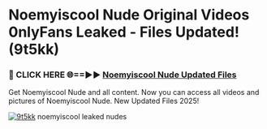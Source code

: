 # Noemyiscool Nude Original Videos 0nlyFans Leaked - Files Updated! (9t5kk)

<h3>🔴 CLICK HERE 🌐==►► <a href="https://tinyurl.com/52m3yx9h" rel="nofollow">Noemyiscool Nude Updated Files</a></h3>

Get Noemyiscool Nude and all content. Now you can access all videos and pictures of Noemyiscool Nude. New Updated Files 2025!

[![9t5kk](https://i.imgur.com/TnHtlc8.gif)](https://tinyurl.com/52m3yx9h)
noemyiscool leaked nudes